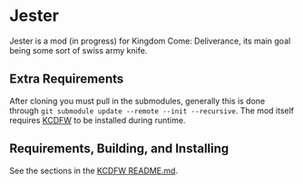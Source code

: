 # Jester
Jester is a mod (in progress) for Kingdom Come: Deliverance, its main goal being some sort of swiss army knife.


## Extra Requirements
After cloning you must pull in the submodules, generally this is done through `git submodule update --remote --init --recursive`.
The mod itself requires [KCDFW](https://github.com/icecubetray/kcdfw) to be installed during runtime.


## Requirements, Building, and Installing
See the sections in the [KCDFW README.md](https://github.com/icecubetray/kcdfw/blob/master/README.md).

